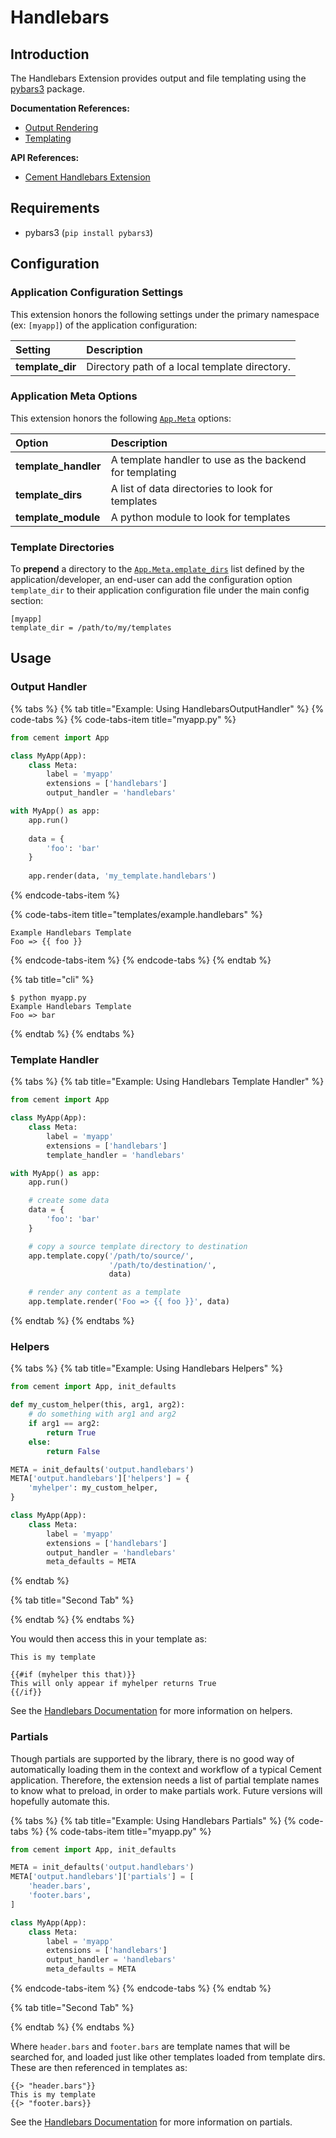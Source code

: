 # Handlebars

## Introduction

The Handlebars Extension provides output and file templating using the [pybars3](https://github.com/wbond/pybars3) package.

**Documentation References:**

* [Output Rendering](../core-foundation/output-rendering.md)
* [Templating](../core-foundation/templating.md)

**API References:**

* [Cement Handlebars Extension](http://cement.readthedocs.io/en/2.99/api/ext/ext_handlebars/)

## Requirements

* pybars3 \(`pip install pybars3`\)

## Configuration

### **Application Configuration Settings**

This extension honors the following settings under the primary namespace \(ex: `[myapp]`\) of the application configuration:

| **Setting** | **Description** |
| :--- | :--- |
| **template\_dir** | Directory path of a local template directory. |

### **Application Meta Options**

This extension honors the following [`App.Meta`](http://cement.readthedocs.io/en/2.99/api/core/foundation/?highlight=app.meta#cement.core.foundation.App.Meta) options:

| **Option** | **Description** |
| :--- | :--- |
| **template\_handler** | A template handler to use as the backend for templating |
| **template\_dirs** | A list of data directories to look for templates |
| **template\_module** | A python module to look for templates |

### Template Directories

To **prepend** a directory to the [`App.Meta.emplate_dirs`](http://cement.readthedocs.io/en/2.99/api/core/foundation/#cement.core.foundation.App.Meta.template_dirs) list defined by the application/developer, an end-user can add the configuration option `template_dir` to their application configuration file under the main config section:

```text
[myapp]
template_dir = /path/to/my/templates
```

## Usage

### **Output Handler**

{% tabs %}
{% tab title="Example: Using HandlebarsOutputHandler" %}
{% code-tabs %}
{% code-tabs-item title="myapp.py" %}
```python
from cement import App

class MyApp(App):
    class Meta:
        label = 'myapp'
        extensions = ['handlebars']
        output_handler = 'handlebars'

with MyApp() as app:
    app.run()
    
    data = {
        'foo': 'bar'
    }
    
    app.render(data, 'my_template.handlebars')
```
{% endcode-tabs-item %}

{% code-tabs-item title="templates/example.handlebars" %}
```
Example Handlebars Template
Foo => {{ foo }}
```
{% endcode-tabs-item %}
{% endcode-tabs %}
{% endtab %}

{% tab title="cli" %}
```text
$ python myapp.py
Example Handlebars Template
Foo => bar
```
{% endtab %}
{% endtabs %}

### **Template Handler**

{% tabs %}
{% tab title="Example: Using Handlebars Template Handler" %}
```python
from cement import App

class MyApp(App):
    class Meta:
        label = 'myapp'
        extensions = ['handlebars']
        template_handler = 'handlebars'

with MyApp() as app:
    app.run()

    # create some data
    data = {
        'foo': 'bar'
    }

    # copy a source template directory to destination
    app.template.copy('/path/to/source/', 
                      '/path/to/destination/', 
                      data)

    # render any content as a template
    app.template.render('Foo => {{ foo }}', data)
```
{% endtab %}
{% endtabs %}

### Helpers

{% tabs %}
{% tab title="Example: Using Handlebars Helpers" %}
```python
from cement import App, init_defaults

def my_custom_helper(this, arg1, arg2):
    # do something with arg1 and arg2
    if arg1 == arg2:
        return True
    else:
        return False

META = init_defaults('output.handlebars')
META['output.handlebars']['helpers'] = {
    'myhelper': my_custom_helper,
}

class MyApp(App):
    class Meta:
        label = 'myapp'
        extensions = ['handlebars']
        output_handler = 'handlebars'
        meta_defaults = META
```
{% endtab %}

{% tab title="Second Tab" %}

{% endtab %}
{% endtabs %}

You would then access this in your template as:

```text
This is my template

{{#if (myhelper this that)}}
This will only appear if myhelper returns True
{{/if}}
```

See the [Handlebars Documentation](https://github.com/wbond/pybars3) for more information on helpers.

### Partials

Though partials are supported by the library, there is no good way of automatically loading them in the context and workflow of a typical Cement application. Therefore, the extension needs a list of partial template names to know what to preload, in order to make partials work. Future versions will hopefully automate this.

{% tabs %}
{% tab title="Example: Using Handlebars Partials" %}
{% code-tabs %}
{% code-tabs-item title="myapp.py" %}
```python
from cement import App, init_defaults

META = init_defaults('output.handlebars')
META['output.handlebars']['partials'] = [
    'header.bars',
    'footer.bars',
]

class MyApp(App):
    class Meta:
        label = 'myapp'
        extensions = ['handlebars']
        output_handler = 'handlebars'
        meta_defaults = META
```
{% endcode-tabs-item %}
{% endcode-tabs %}
{% endtab %}

{% tab title="Second Tab" %}

{% endtab %}
{% endtabs %}

Where `header.bars` and `footer.bars` are template names that will be searched for, and loaded just like other templates loaded from template dirs. These are then referenced in templates as:

```text
{{> "header.bars"}}
This is my template
{{> "footer.bars}}
```

See the [Handlebars Documentation](https://github.com/wbond/pybars3) for more information on partials.

